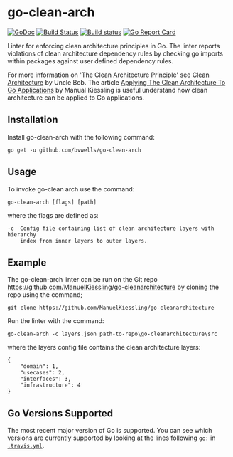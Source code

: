 # go-clean-arch

[![GoDoc](http://godoc.org/github.com/bvwells/go-clean-arch?status.svg)](http://godoc.org/github.com/bvwells/go-clean-arch)
[![Build Status](https://travis-ci.org/bvwells/go-clean-arch.svg?branch=master)](https://travis-ci.org/bvwells/go-clean-arch)
[![Build status](https://ci.appveyor.com/api/projects/status/ea2u4hpy555b6ady?svg=true)](https://ci.appveyor.com/project/bvwells/go-clean-arch)
[![Go Report Card](https://goreportcard.com/badge/github.com/bvwells/go-clean-arch)](https://goreportcard.com/report/github.com/bvwells/go-clean-arch)

Linter for enforcing clean architecture principles in Go. The linter reports violations of clean architecture dependency rules by checking go imports 
within packages against user defined dependency rules.

For more information on 'The Clean Architecture Principle' see [Clean Architecture](https://8thlight.com/blog/uncle-bob/2012/08/13/the-clean-architecture.html) by Uncle Bob. The article [Applying The Clean Architecture To Go Applications](http://manuel.kiessling.net/2012/09/28/applying-the-clean-architecture-to-go-applications/) by Manual Kiessling is useful understand how clean architecture can be applied to Go applications.

## Installation

Install go-clean-arch with the following command:

```
go get -u github.com/bvwells/go-clean-arch
```

## Usage

To invoke go-clean arch use the command:

```
go-clean-arch [flags] [path]
```

where the flags are defined as:

    -c  Config file containing list of clean architecture layers with hierarchy
        index from inner layers to outer layers.

## Example

The go-clean-arch linter can be run on the Git repo https://github.com/ManuelKiessling/go-cleanarchitecture by cloning the repo using the command;

```
git clone https://github.com/ManuelKiessling/go-cleanarchitecture
```

Run the linter with the command:

```
go-clean-arch -c layers.json path-to-repo\go-cleanarchitecture\src
```

where the layers config file contains the clean architecture layers:

```
{
    "domain": 1,
    "usecases": 2,
    "interfaces": 3,
    "infrastructure": 4
}
```

## Go Versions Supported

The most recent major version of Go is supported. You can see which versions are
currently supported by looking at the lines following `go:` in
[`.travis.yml`](.travis.yml).